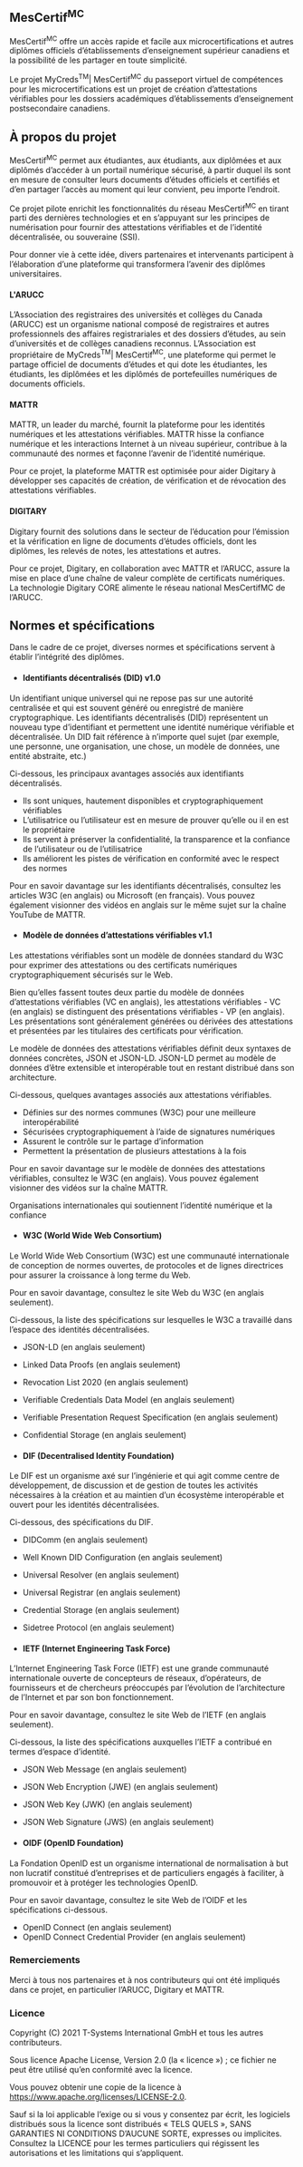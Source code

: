 ## MesCertif<sup>MC</sup>

MesCertif<sup>MC</sup> offre un accès rapide et facile aux microcertifications et autres diplômes officiels d’établissements d’enseignement supérieur canadiens et la possibilité de les partager en toute simplicité. 

Le projet MyCreds<sup>TM</sup>| MesCertif<sup>MC</sup> du passeport virtuel de compétences pour les microcertifications est un projet de création d’attestations vérifiables pour les dossiers académiques d’établissements d’enseignement postsecondaire canadiens.

## À propos du projet

MesCertif<sup>MC</sup> permet aux étudiantes, aux étudiants, aux diplômées et aux diplômés d’accéder à un portail numérique sécurisé, à partir duquel ils sont en mesure de consulter leurs documents d’études officiels et certifiés et d’en partager l’accès au moment qui leur convient, peu importe l’endroit.

Ce projet pilote enrichit les fonctionnalités du réseau MesCertif<sup>MC</sup> en tirant parti des dernières technologies et en s’appuyant sur les principes de numérisation pour fournir des attestations vérifiables et de l’identité décentralisée, ou souveraine (SSI).

Pour donner vie à cette idée, divers partenaires et intervenants participent à l’élaboration d’une plateforme qui transformera l’avenir des diplômes universitaires.

#### L'ARUCC

L’Association des registraires des universités et collèges du Canada (ARUCC) est un organisme national composé de registraires et autres professionnels des affaires registrariales et des dossiers d’études, au sein d’universités et de collèges canadiens reconnus. L’Association est propriétaire de MyCreds<sup>TM</sup>| MesCertif<sup>MC</sup>, une plateforme qui permet le partage officiel de documents d’études et qui dote les étudiantes, les étudiants, les diplômées et les diplômés de portefeuilles numériques de documents officiels.

#### MATTR
MATTR, un leader du marché, fournit la plateforme pour les identités numériques et les attestations vérifiables. MATTR hisse la confiance numérique et les interactions Internet à un niveau supérieur, contribue à la communauté des normes et façonne l’avenir de l’identité numérique.

Pour ce projet, la plateforme MATTR est optimisée pour aider Digitary à développer ses capacités de création, de vérification et de révocation des attestations vérifiables.

#### DIGITARY

Digitary fournit des solutions dans le secteur de l’éducation pour l’émission et la vérification en ligne de documents d’études officiels, dont les diplômes, les relevés de notes, les attestations et autres.

Pour ce projet, Digitary, en collaboration avec MATTR et l’ARUCC, assure la mise en place d’une chaîne de valeur complète de certificats numériques. La technologie Digitary CORE alimente le réseau national MesCertifMC de l’ARUCC.

## Normes et spécifications

Dans le cadre de ce projet, diverses normes et spécifications servent à établir l’intégrité des diplômes.

-	#### Identifiants décentralisés (DID) v1.0

Un identifiant unique universel qui ne repose pas sur une autorité centralisée et qui est souvent généré ou enregistré de manière cryptographique. Les identifiants décentralisés (DID) représentent un nouveau type d’identifiant et permettent une identité numérique vérifiable et décentralisée. Un DID fait référence à n’importe quel sujet (par exemple, une personne, une organisation, une chose, un modèle de données, une entité abstraite, etc.)

Ci-dessous, les principaux avantages associés aux identifiants décentralisés.

- Ils sont uniques, hautement disponibles et cryptographiquement vérifiables
- L’utilisatrice ou l’utilisateur est en mesure de prouver qu’elle ou il en est le propriétaire
- Ils servent à préserver la confidentialité, la transparence et la confiance de l’utilisateur ou de l’utilisatrice
- Ils améliorent les pistes de vérification en conformité avec le respect des normes

Pour en savoir davantage sur les identifiants décentralisés, consultez les articles W3C (en anglais) ou Microsoft (en français). Vous pouvez également visionner des vidéos en anglais sur le même sujet sur la chaîne YouTube de MATTR.

- #### Modèle de données d’attestations vérifiables v1.1

Les attestations vérifiables sont un modèle de données standard du W3C pour exprimer des attestations ou des certificats numériques cryptographiquement sécurisés sur le Web.

Bien qu’elles fassent toutes deux partie du modèle de données d’attestations vérifiables (VC en anglais), les attestations vérifiables - VC (en anglais) se distinguent des présentations vérifiables - VP (en anglais). Les présentations sont généralement générées ou dérivées des attestations et présentées par les titulaires des certificats pour vérification.

Le modèle de données des attestations vérifiables définit deux syntaxes de données concrètes, JSON et JSON-LD. JSON-LD permet au modèle de données d’être extensible et interopérable tout en restant distribué dans son architecture.

Ci-dessous, quelques avantages associés aux attestations vérifiables.

- Définies sur des normes communes (W3C) pour une meilleure interopérabilité
-	Sécurisées cryptographiquement à l’aide de signatures numériques
-	Assurent le contrôle sur le partage d’information
- Permettent la présentation de plusieurs attestations à la fois

Pour en savoir davantage sur le modèle de données des attestations vérifiables, consultez le W3C (en anglais). Vous pouvez également visionner des vidéos sur la chaîne MATTR.

Organisations internationales qui soutiennent l’identité numérique et la confiance
- #### W3C (World Wide Web Consortium)

Le World Wide Web Consortium (W3C) est une communauté internationale de conception de normes ouvertes, de protocoles et de lignes directrices pour assurer la croissance à long terme du Web.

Pour en savoir davantage, consultez le site Web du W3C (en anglais seulement).

Ci-dessous, la liste des spécifications sur lesquelles le W3C a travaillé dans l’espace des identités décentralisées.

- JSON-LD (en anglais seulement)
-	Linked Data Proofs (en anglais seulement)
-	Revocation List 2020 (en anglais seulement)
-	Verifiable Credentials Data Model (en anglais seulement)
-	Verifiable Presentation Request Specification (en anglais seulement)
-	Confidential Storage (en anglais seulement)

- ####	DIF (Decentralised Identity Foundation)

Le DIF est un organisme axé sur l’ingénierie et qui agit comme centre de développement, de discussion et de gestion de toutes les activités nécessaires à la création et au maintien d’un écosystème interopérable et ouvert pour les identités décentralisées.

Ci-dessous, des spécifications du DIF.

-	DIDComm (en anglais seulement)
-	Well Known DID Configuration (en anglais seulement)
-	Universal Resolver (en anglais seulement)
-	Universal Registrar (en anglais seulement)
-	Credential Storage (en anglais seulement)
-	Sidetree Protocol (en anglais seulement)

-	#### IETF (Internet Engineering Task Force)

L’Internet Engineering Task Force (IETF) est une grande communauté internationale ouverte de concepteurs de réseaux, d’opérateurs, de fournisseurs et de chercheurs préoccupés par l’évolution de l’architecture de l’Internet et par son bon fonctionnement.

Pour en savoir davantage, consultez le site Web de l’IETF (en anglais seulement).

Ci-dessous, la liste des spécifications auxquelles l’IETF a contribué en termes d’espace d’identité.

-	JSON Web Message (en anglais seulement)
-	JSON Web Encryption (JWE) (en anglais seulement)
-	JSON Web Key (JWK) (en anglais seulement)
-	JSON Web Signature (JWS) (en anglais seulement)

- ####	OIDF (OpenID Foundation)

La Fondation OpenID est un organisme international de normalisation à but non lucratif constitué d’entreprises et de particuliers engagés à faciliter, à promouvoir et à protéger les technologies OpenID.

Pour en savoir davantage, consultez le site Web de l’OIDF et les spécifications ci-dessous.

-	OpenID Connect (en anglais seulement)
-	OpenID Connect Credential Provider (en anglais seulement)

### Remerciements

Merci à tous nos partenaires et à nos contributeurs qui ont été impliqués dans ce projet, en particulier l’ARUCC, Digitary et MATTR.

### Licence

Copyright (C) 2021 T-Systems International GmbH et tous les autres contributeurs.

Sous licence Apache License, Version 2.0 (la « licence ») ; ce fichier ne peut être utilisé qu’en conformité avec la licence.

Vous pouvez obtenir une copie de la licence à https://www.apache.org/licenses/LICENSE-2.0.

Sauf si la loi applicable l’exige ou si vous y consentez par écrit, les logiciels distribués sous la licence sont distribués « TELS QUELS », SANS GARANTIES NI CONDITIONS D’AUCUNE SORTE, expresses ou implicites. Consultez la LICENCE pour les termes particuliers qui régissent les autorisations et les limitations qui s’appliquent.

